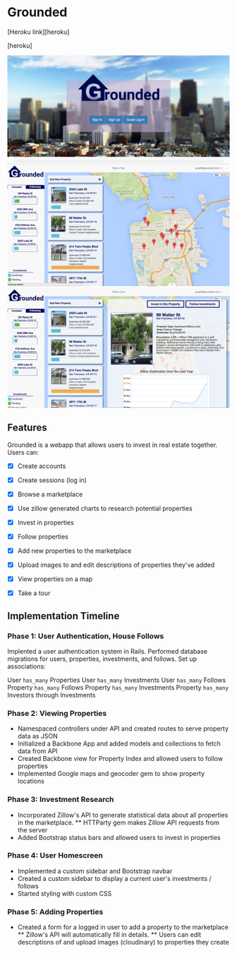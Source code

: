 # Grounded

[Heroku link][heroku]

[heroku]

![screenshot1]
![screenshot2]
![screenshot3]

## Features
Grounded is a webapp that allows users to invest in real estate together. Users can:

- [x] Create accounts
- [x] Create sessions (log in)
- [x] Browse a marketplace
- [x] Use zillow generated charts to research potential properties
- [x] Invest in properties
- [x] Follow properties
- [x] Add new properties to the marketplace
- [x] Upload images to and edit descriptions of properties they've added
- [x] View properties on a map
- [x] Take a tour




[schema]: https://github.com/sandersbrad/Grounded/blob/master/db/schema.rb

## Implementation Timeline

### Phase 1: User Authentication, House Follows
Implented a user authentication system in Rails.  Performed database migrations for users, properties, investments, and follows.  Set up associations:

User `has_many` Properties
User `has_many` Investments
User `has_many` Follows
Property `has_many` Follows
Property `has_many` Investments
Property `has_many` Investors through Investments

[schema]: https://github.com/sandersbrad/Grounded/blob/master/db/schema.rb

### Phase 2: Viewing Properties
* Namespaced controllers under API and created routes to serve property data as JSON
* Initialized a Backbone App and added models and collections to fetch data from API
* Created Backbone view for Property Index and allowed users to follow properties
* Implemented Google maps and geocoder gem to show property locations

### Phase 3: Investment Research
* Incorporated Zillow's API to generate statistical data about all properties in the marketplace.
** HTTParty gem makes Zillow API requests from the server
* Added Bootstrap status bars and allowed users to invest in properties

### Phase 4: User Homescreen
* Implemented a custom sidebar and Bootstrap navbar
* Created a custom sidebar to display a current user's investments / follows
* Started styling with custom CSS

### Phase 5: Adding Properties
* Created a form for a logged in user to add a property to the marketplace
** Zillow's API will automatically fill in details.
** Users can edit descriptions of and upload images (cloudinary) to properties they create


[screenshot1]: ./app/assets/images/readme/grounded.png
[screenshot2]: ./app/assets/images/readme/propertyindex.png
[screenshot3]: ./app/assets/images/readme/propertymodal.png
